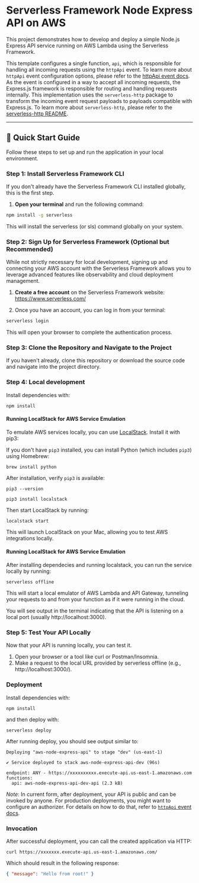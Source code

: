 <!--
title: 'Serverless Framework Node Express API on AWS'
description: 'This template demonstrates how to develop and deploy a simple Node Express API running on AWS Lambda using the Serverless Framework.'
layout: Doc
framework: v4
platform: AWS
language: nodeJS
priority: 1
authorLink: 'https://github.com/serverless'
authorName: 'Serverless, Inc.'
authorAvatar: 'https://avatars1.githubusercontent.com/u/13742415?s=200&v=4'
-->

# Serverless Framework Node Express API on AWS

This project demonstrates how to develop and deploy a simple Node.js Express API service running on AWS Lambda using the Serverless Framework.

This template configures a single function, `api`, which is responsible for handling all incoming requests using the `httpApi` event. To learn more about `httpApi` event configuration options, please refer to the [httpApi event docs](https://www.serverless.com/framework/docs/providers/aws/events/http-api). As the event is configured in a way to accept all incoming requests, the Express.js framework is responsible for routing and handling requests internally. This implementation uses the `serverless-http` package to transform the incoming event request payloads to payloads compatible with Express.js. To learn more about `serverless-http`, please refer to the [serverless-http README](https://github.com/serverless/serverless-http).

---

## 🚀 Quick Start Guide

Follow these steps to set up and run the application in your local environment.

### Step 1: Install Serverless Framework CLI

If you don't already have the Serverless Framework CLI installed globally, this is the first step.

1.  **Open your terminal** and run the following command:

```bash
npm install -g serverless
```

This will install the serverless (or sls) command globally on your system.

### Step 2: Sign Up for Serverless Framework (Optional but Recommended)

While not strictly necessary for local development, signing up and connecting your AWS account with the Serverless Framework allows you to leverage advanced features like observability and cloud deployment management.

1.  **Create a free account** on the Serverless Framework website: https://www.serverless.com/

2.  Once you have an account, you can log in from your terminal:

```bash
serverless login
```
This will open your browser to complete the authentication process.

### Step 3: Clone the Repository and Navigate to the Project

If you haven't already, clone this repository or download the source code and navigate into the project directory.

### Step 4: Local development

Install dependencies with:

```
npm install
```

#### Running LocalStack for AWS Service Emulation

To emulate AWS services locally, you can use [LocalStack](https://github.com/localstack/localstack). Install it with pip3:

If you don't have `pip3` installed, you can install Python (which includes `pip3`) using Homebrew:

```
brew install python
```

After installation, verify `pip3` is available:

```
pip3 --version
```

```
pip3 install localstack
```

Then start LocalStack by running:

```
localstack start
```

This will launch LocalStack on your Mac, allowing you to test AWS integrations locally.

#### Running LocalStack for AWS Service Emulation

After installing dependecies and running localstack, you can run the service locally by running:

```
serverless offline
```

This will start a local emulator of AWS Lambda and API Gateway, tunneling your requests to and from your function as if it were running in the cloud.

You will see output in the terminal indicating that the API is listening on a local port (usually http://localhost:3000).

### Step 5: Test Your API Locally
Now that your API is running locally, you can test it.

1.  Open your browser or a tool like curl or Postman/Insomnia.
2.  Make a request to the local URL provided by serverless offline (e.g., http://localhost:3000/).

### Deployment

Install dependencies with:

```
npm install
```

and then deploy with:

```
serverless deploy
```

After running deploy, you should see output similar to:

```
Deploying "aws-node-express-api" to stage "dev" (us-east-1)

✔ Service deployed to stack aws-node-express-api-dev (96s)

endpoint: ANY - https://xxxxxxxxxx.execute-api.us-east-1.amazonaws.com
functions:
  api: aws-node-express-api-dev-api (2.3 kB)
```

_Note_: In current form, after deployment, your API is public and can be invoked by anyone. For production deployments, you might want to configure an authorizer. For details on how to do that, refer to [`httpApi` event docs](https://www.serverless.com/framework/docs/providers/aws/events/http-api/).

### Invocation

After successful deployment, you can call the created application via HTTP:

```
curl https://xxxxxxx.execute-api.us-east-1.amazonaws.com/
```

Which should result in the following response:

```json
{ "message": "Hello from root!" }
```


